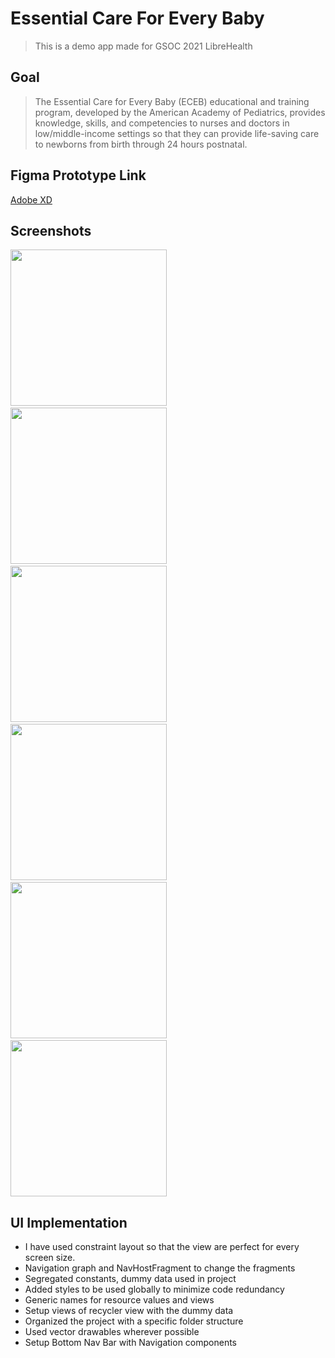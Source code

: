 # Essential Care For Every Baby
> This is a demo app made for GSOC 2021 LibreHealth

## Goal
> The Essential Care for Every Baby (ECEB) educational and training program, developed by the American Academy of Pediatrics, provides knowledge, skills, and competencies to nurses and doctors in low/middle-income settings so that they can provide life-saving care to newborns from birth through 24 hours postnatal.

## Figma Prototype Link 
[Adobe XD](
https://xd.adobe.com/view/910aed7c-fcb6-466a-91c4-664342e98e4c-c459/?fullscreen
)

## Screenshots
<img src="https://gitlab.com/abhinav12k/eceb/-/raw/master/assets/auth_screen.png" width="250"> &nbsp;&nbsp;&nbsp;&nbsp;
<img src="https://gitlab.com/abhinav12k/eceb/-/raw/master/assets/login_screen.png" width="250"> &nbsp;&nbsp;&nbsp;&nbsp;
<img src="https://gitlab.com/abhinav12k/eceb/-/raw/master/assets/main_screen.png" width="250"> &nbsp;&nbsp;&nbsp;&nbsp;
<img src="https://gitlab.com/abhinav12k/eceb/-/raw/master/assets/list_of_babies_screen.png" width="250"> &nbsp;&nbsp;&nbsp;&nbsp;
<img src="https://gitlab.com/abhinav12k/eceb/-/raw/master/assets/notification_screen.png" width="250"> &nbsp;&nbsp;&nbsp;&nbsp;
<img src="https://gitlab.com/abhinav12k/eceb/-/raw/master/assets/profile_screen.png" width="250">

## UI Implementation
- I have used constraint layout so that the view are perfect for every screen size.
- Navigation graph and NavHostFragment to change the fragments
- Segregated constants, dummy data used in project
- Added styles to be used globally to minimize code redundancy 
- Generic names for resource values and views
- Setup views of recycler view with the dummy data
- Organized the project with a specific folder structure
- Used vector drawables wherever possible
- Setup Bottom Nav Bar with Navigation components
